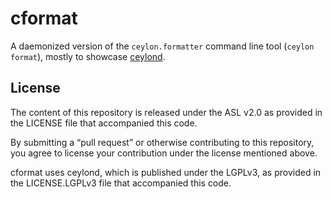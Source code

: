 cformat
=======

A daemonized version of the `ceylon.formatter` command line tool (`ceylon format`),
mostly to showcase [ceylond].

[ceylond]: https://github.com/lucaswerkmeister/ceylond

License
-------

The content of this repository is released under the ASL v2.0
as provided in the LICENSE file that accompanied this code.

By submitting a “pull request” or otherwise contributing to 
this repository, you agree to license your contribution under 
the license mentioned above.

cformat uses ceylond, which is published under the LGPLv3,
as provided in the LICENSE.LGPLv3 file that accompanied this code.

